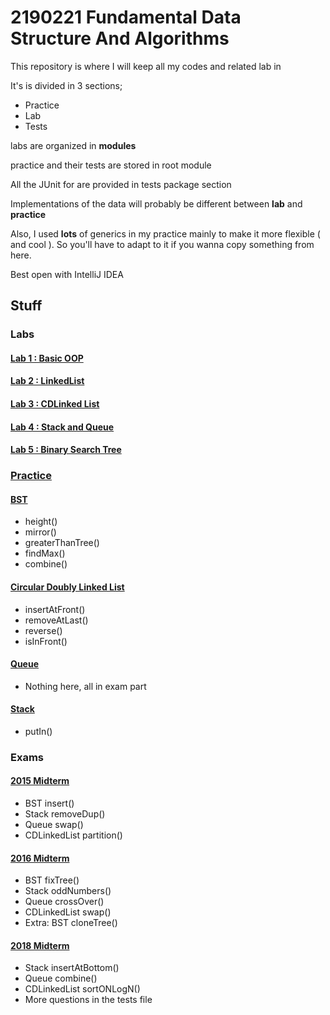 # 2190221 Fundamental Data Structure And Algorithms

This repository is where I will keep all my codes and related lab in

It's is divided in 3 sections;
- Practice
- Lab
- Tests

labs are organized in **modules**

practice and their tests are stored in root module

All the JUnit for are provided in tests package section

Implementations of the data will probably be different between **lab** and **practice**

Also, I used **lots** of generics in my practice mainly to make it more flexible ( and cool ). So you'll have to adapt to it if you wanna copy something from here.

Best open with IntelliJ IDEA

## Stuff

### Labs

#### [Lab 1 : Basic OOP](lab_01/src)
#### [Lab 2 : LinkedList](lab_02/src)
#### [Lab 3 : CDLinked List](lab_03/src)
#### [Lab 4 : Stack and Queue](lab_04/src)
#### [Lab 5 : Binary Search Tree](lab_05/src)

### [Practice](tests)

#### [BST](tests/testBST.java)
- height()
- mirror()
- greaterThanTree()
- findMax()
- combine()

#### [Circular Doubly Linked List](tests/testLinkedList.java)
- insertAtFront()
- removeAtLast()
- reverse()
- isInFront()

#### [Queue](tests/testQueue.java)
- Nothing here, all in exam part

#### [Stack](tests/testStack.java)
- putIn()

### Exams

#### [2015 Midterm](tests/testPastMidterm2015.java)
- BST insert()
- Stack removeDup()
- Queue swap()
- CDLinkedList partition()

#### [2016 Midterm](tests/testPastMidterm2016.java)
- BST fixTree()
- Stack oddNumbers()
- Queue crossOver()
- CDLinkedList swap()
- Extra: BST cloneTree()

#### [2018 Midterm](tests/testMidterm2018.java)
- Stack insertAtBottom()
- Queue combine()
- CDLinkedList sortONLogN()
- More questions in the tests file